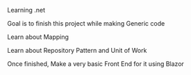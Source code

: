 Learning .net

Goal is to finish this project while making Generic code

Learn about Mapping

Learn about Repository Pattern and Unit of Work

Once finished, Make a very basic Front End for it using Blazor
